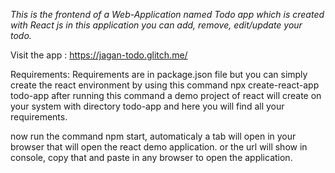 *This is the frontend of a Web-Application named Todo app which is created with React js in this application you can add, remove, edit/update your todo.*

Visit the app :
https://jagan-todo.glitch.me/

Requirements:
Requirements are in package.json file but you can simply create the react environment by using this command npx create-react-app todo-app after running this command a demo project of react will create on your system with directory todo-app and here you will find all your requirements.

now run the command npm start, automaticaly a tab will open in your browser that will open the react demo application. or the url will show in console, copy that and paste in any browser to open the application.
